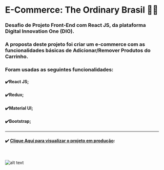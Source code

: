 # E-Commerce: The Ordinary Brasil 💄✨

### Desafio de Projeto Front-End com React JS, da plataforma Digital Innovation One (DIO).
### A proposta deste projeto foi criar um e-commerce com as funcionalidades básicas de Adicionar/Remover Produtos do Carrinho.
### Foram usadas as seguintes funcionalidades:

#### ✔️React JS;
#### ✔️Redux;
#### ✔️Material UI;
#### ✔️Bootstrap;<br />


---


#### ✔️ [**Clique Aqui para visualizar o projeto em produção**](https://daniseveriano.github.io/e-commerce-react-redux/):

<br />

![alt text](https://i.ibb.co/NxYwQ9f/Sem-t-tulo.png)